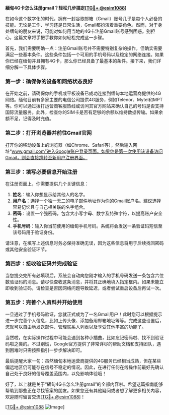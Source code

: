**緬甸4G卡怎么注册gmail？轻松几步搞定[[TG💪+ @esim1088](https://t.me/s/esim1088)]**

在如今这个数字化的时代，拥有一封谷歌邮箱（Gmail）账号几乎是每个人必备的技能。无论是工作、学习还是日常生活，Gmail都扮演着重要角色。然而，对于身处缅甸的朋友来说，可能对如何用当地的4G卡注册Gmail账号感到困惑。别担心，这篇文章将手把手教你如何轻松完成这一步骤。

首先，我们需要明确一点：注册Gmail账号并不需要特别复杂的操作，但确实需要满足一些基本条件。这些条件包括一个可用的手机号码以及稳定的网络连接。如果你已经在缅甸并且拥有4G卡，那么你已经具备了最基本的条件。接下来，我们详细分解一下具体步骤。

### 第一步：确保你的设备和网络状态良好

在开始之前，请确保你的手机或平板设备已成功连接到缅甸本地运营商提供的4G网络。缅甸目前有多家主要的电信公司提供4G服务，例如Telenor、Mytel和MPT等。你可以通过拨打运营商客服热线或访问其官方网站来确认自己的号码是否支持国际流量服务。此外，检查你的SIM卡是否有足够的余额以维持数据传输。如果余额不足，记得及时充值。

### 第二步：打开浏览器并前往Gmail官网

打开你的移动设备上的浏览器（如Chrome、Safari等），然后输入网址“www.gmail.com”进入Google账户登录页面。如果你是第一次使用该设备访问Gmail，则会直接跳转至新用户注册界面。

### 第三步：填写必要信息开始注册

在注册页面上，你需要提供几个关键信息：
1. **姓名**：输入你想显示给其他人的名字。
2. **用户名**：选择一个独一无二的电子邮件地址作为你的Gmail账户名。建议选择容易记忆且与自己相关联的名字组合。
3. **密码**：设置一个强密码，包含大小写字母、数字及特殊字符，以提高账户安全性。
4. **手机号码**：输入你当前使用的缅甸手机号码。系统将会发送一条验证码短信至该号码用于验证身份。

请注意，在填写上述信息时务必保持准确无误，因为这些信息将用于后续找回密码或其他安全验证环节。

### 第四步：接收验证码并完成验证

当您提交完所有必填项后，系统会自动向您刚才输入的手机号码发送一条包含六位数验证码的消息。请尽快查收这条消息，并将其正确地填入指定框内。如果未能立即收到验证码，请检查是否因网络问题导致延迟，或者尝试重启设备后再试一次。

### 第五步：完善个人资料并开始使用

一旦通过了手机号码验证，您就正式成为了一名Gmail用户！此时您可以根据提示进一步完善个人信息，比如上传头像、添加备用邮箱地址等等。完成这些设置后，您就可以自由地发送邮件、管理联系人列表以及享受其他丰富的功能了。

当然啦，在实际操作过程中可能会遇到各种小插曲，比如忘记密码啦、找不到验证码啦之类的。不过别慌，Google官方提供了非常详尽的帮助文档和支持团队，遇到困难时只需按照指引一步步解决即可。

最后提醒大家一句：虽然缅甸本地运营商提供的4G服务已经相当成熟，但在某些偏远地区仍可能存在信号不稳定的情况。因此，在进行任何在线操作前最好先确认自己处于良好的信号覆盖范围内，以免影响体验哦！

好了，以上就是关于“緬甸4G卡怎么注册gmail”的全部内容啦。希望这篇指南能够帮助到那些正在寻找答案的朋友。如果您还有其他疑问或者想了解更多相关内容，欢迎随时留言交流[[TG💪+ @esim1088](https://t.me/s/esim1088)]！

[[TG💪+ @esim1088](https://t.me/s/esim1088) ![Image](https://i.postimg.cc/4NQfJmqS/Snipaste-2025-05-13-00-14-12.png)]